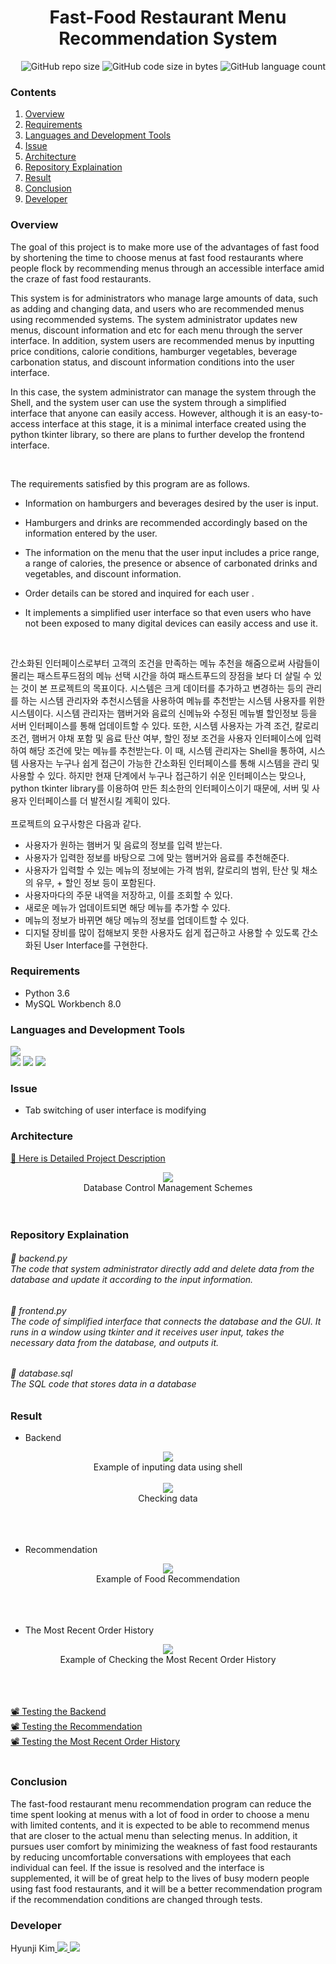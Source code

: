# <div align=center> Fast-Food Restaurant Menu Recommendation System </div>

<div align=right> <img alt="GitHub repo size" src="https://img.shields.io/github/repo-size/HJK02130/Fast-Food-Restaurant-Menu-Recommendation-System?style=flat-square"> <img alt="GitHub code size in bytes" src="https://img.shields.io/github/languages/code-size/HJK02130/Fast-Food-Restaurant-Menu-Recommendation-System?style=flat-square"> <img alt="GitHub language count" src="https://img.shields.io/github/languages/count/HJK02130/Fast-Food-Restaurant-Menu-Recommendation-System?style=flat-square"> </div>


### Contents
1. [Overview](#overview)
2. [Requirements](#requirements)
3. [Languages and Development Tools](#languages-and-development-tools)
4. [Issue](#issue)
5. [Architecture](#architecture)
6. [Repository Explaination](#repository-explaination)
7. [Result](#result)
8. [Conclusion](#conclusion)
9. [Developer](#developer)


### Overview
The goal of this project is to make more use of the advantages of fast food by shortening the time to choose menus at fast food restaurants where people flock by recommending menus through an accessible interface amid the craze of fast food restaurants.

This system is for administrators who manage large amounts of data, such as adding and changing data, and users who are recommended menus using recommended systems. The system administrator updates new menus, discount information and etc for each menu through the server interface. In addition, system users are recommended menus by inputting price conditions, calorie conditions, hamburger vegetables, beverage carbonation status, and discount information conditions into the user interface.

In this case, the system administrator can manage the system through the Shell, and the system user can use the system through a simplified interface that anyone can easily access. However, although it is an easy-to-access interface at this stage, it is a minimal interface created using the python tkinter library, so there are plans to further develop the frontend interface.

<br/>


The requirements satisfied by this program are as follows.</br>
+ Information on hamburgers and beverages desired by the user is input.
+ Hamburgers and drinks are recommended accordingly based on the information entered by the user.
+ The information on the menu that the user input includes a price range, a range of calories, the presence or absence of carbonated drinks and vegetables, and discount information.
+ Order details can be stored and inquired for each user .
+ It implements a simplified user interface so that even users who have not been exposed to many digital devices can easily access and use it.
  
  </br>
  
간소화된 인터페이스로부터 고객의 조건을 만족하는 메뉴 추천을 해줌으로써 사람들이 몰리는 패스트푸드점의 메뉴 선택 시간을 하여 패스트푸드의 장점을 보다 더 살릴 수 있는 것이 본 프로젝트의 목표이다. 시스템은 크게 데이터를 추가하고 변경하는 등의 관리를 하는 시스템 관리자와 추천시스템을 사용하여 메뉴를 추천받는 시스템 사용자를 위한 시스템이다. 시스템 관리자는 햄버거와 음료의 신메뉴와 수정된 메뉴별 할인정보 등을 서버 인터페이스를 통해 업데이트할 수 있다. 또한, 시스템 사용자는 가격 조건, 칼로리 조건, 햄버거 야채 포함 및 음료 탄산 여부, 할인 정보 조건을 사용자 인터페이스에 입력하여 해당 조건에 맞는 메뉴를 추천받는다. 이 때, 시스템 관리자는 Shell을 통하여, 시스템 사용자는 누구나 쉽게 접근이 가능한 간소화된 인터페이스를 통해 시스템을 관리 및 사용할 수 있다. 하지만 현재 단계에서 누구나 접근하기 쉬운 인터페이스는 맞으나, python tkinter library를 이용하여 만든 최소한의 인터페이스이기 때문에, 서버 및 사용자 인터페이스를 더 발전시킬 계획이 있다.
<br/><br/>
프로젝트의 요구사항은 다음과 같다.<br/>

+ 사용자가 원하는 햄버거 및 음료의 정보를 입력 받는다.
+ 사용자가 입력한 정보를 바탕으로 그에 맞는 햄버거와 음료를 추천해준다.
+ 사용자가 입력할 수 있는 메뉴의 정보에는 가격 범위, 칼로리의 범위, 탄산 및 채소의 유무, + 할인 정보 등이 포함된다.
+ 사용자마다의 주문 내역을 저장하고, 이를 조회할 수 있다.
+ 새로운 메뉴가 업데이트되면 해당 메뉴를 추가할 수 있다.
+ 메뉴의 정보가 바뀌면 해당 메뉴의 정보를 업데이트할 수 있다.
+ 디지털 장비를 많이 접해보지 못한 사용자도 쉽게 접근하고 사용할 수 있도록 간소화된 User Interface를 구현한다.

### Requirements
+ Python 3.6
+ MySQL Workbench 8.0

### Languages and Development Tools
<img src="https://img.shields.io/badge/MySQL-4479A1?style=flat-square&logo=MySQL&logoColor=white"/> <br/> <img src="https://img.shields.io/badge/Python-3766AB?style=flat-square&logo=Python&logoColor=white"/> <img src="https://img.shields.io/badge/Google Colab-F9AB00?style=flat-square&logo=GoogleColab&logoColor=white"/> <img src="https://img.shields.io/badge/Visual Studio Code-007ACC?style=flat-square&logo=VisualStudioCode&logoColor=white"/>

### Issue
+ Tab switching of user interface is modifying

### Architecture
[📑 Here is Detailed Project Description]()
<div align=center>  <img src="./img/architecture.png"> </div>
<div align=center>  Database Control Management Schemes </div> <br/><br/>

### Repository Explaination
###### 📄 backend.py<br/> The code that system administrator directly add and delete data from the database and update it according to the input information.
###### 📄 frontend.py<br/> The code of simplified interface that connects the database and the GUI. It runs in a window using tkinter and it receives user input, takes the necessary data from the database, and outputs it.
###### 📄 database.sql<br/> The SQL code that stores data in a database


### Result
+ Backend<br/>
<div align=center><img src="./img/backend_ex1.png"><br/>
Example of inputing data using shell <br/><br/>
<img src="./img/backend_ex2.png"><br/>
Checking data</div>
<br/><br/><br/>

+ Recommendation <br/>
<div align=center><img src="./img/recommendation_food.png"><br/>
Example of Food Recommendation</div>
<br/><br/><br/>

+ The Most Recent Order History<br/>
<div align=center><img src="./img/most_recently_ordered.png"><br/>
Example of Checking the Most Recent Order History</div>
<br/><br/><br/>

[📽 Testing the Backend](https://drive.google.com/file/d/1zV7LPVXZkRA5xymigADNiWRn3crpBPux/view?usp=share_link) <br/>
[📽 Testing the Recommendation](https://drive.google.com/file/d/17rVaYJsJNsFxVcLVaM-DugZRWrV_0N2l/view?usp=share_link) <br/>
[📽 Testing the Most Recent Order History](https://drive.google.com/file/d/1sylJMnrQ7gq0fPwm_yITdvkZH_byZyUu/view?usp=share_link) <br/><br/>


### Conclusion
The fast-food restaurant menu recommendation program can reduce the time spent looking at menus with a lot of food in order to choose a menu with limited contents, and it is expected to be able to recommend menus that are closer to the actual menu than selecting menus. In addition, it pursues user comfort by minimizing the weakness of fast food restaurants by reducing uncomfortable conversations with employees that each individual can feel. If the issue is resolved and the interface is supplemented, it will be of great help to the lives of busy modern people using fast food restaurants, and it will be a better recommendation program if the recommendation conditions are changed through tests.

### Developer
Hyunji Kim<a href="mailto:hjk021@khu.ac.kr"> <img src ="https://img.shields.io/badge/Gmail-EA4335.svg?&style=flat-squar&logo=Gmail&logoColor=white"/> 
	<a href = "https://github.com/HJK02130"> <img src ="https://img.shields.io/badge/Github-181717.svg?&style=flat-squar&logo=Github&logoColor=white"/> </a>
